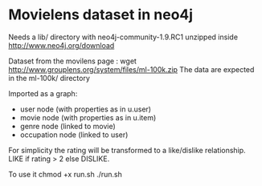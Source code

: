 # Movielens dataset in neo4j #

Needs a lib/ directory with neo4j-community-1.9.RC1 unzipped inside
http://www.neo4j.org/download

Dataset from the movilens page :
        wget http://www.grouplens.org/system/files/ml-100k.zip
The data are expected in the ml-100k/ directory

Imported as a graph:
* user node (with properties as in u.user)
* movie node (with properties as in u.item)
* genre node (linked to movie)
* occupation node (linked to user)

For simplicity the rating will be transformed to a like/dislike relationship.
LIKE if rating > 2 else DISLIKE.

To use it
        chmod +x run.sh
        ./run.sh
